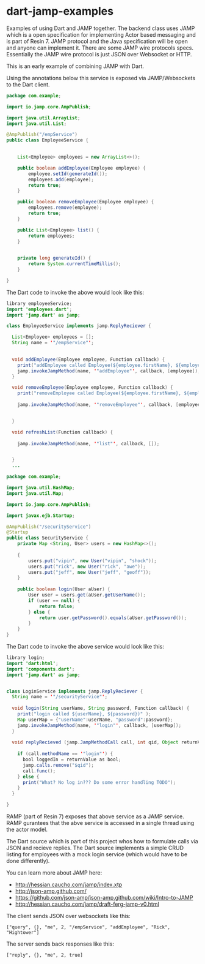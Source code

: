dart-jamp-examples
==================

Examples of using Dart and JAMP together. The backend class uses JAMP which is a open specification for implementing 
Actor based messaging and is part of Resin 7. JAMP protocol and the Java specification will be open and anyone can
implement it. There are some JAMP wire protocols specs. Essentially the JAMP wire protocol is just JSON over Websocket
or HTTP.

This is an early example of combining JAMP with Dart.

Using the annotations below this service is exposed via JAMP/Websockets to the Dart client.

```Java
package com.example;

import io.jamp.core.AmpPublish;

import java.util.ArrayList;
import java.util.List;

@AmpPublish("/empService")
public class EmployeeService {
	

	List<Employee> employees = new ArrayList<>();

	public boolean addEmployee(Employee employee) {
		employee.setId(generateId());
		employees.add(employee);
		return true;
	}

	public boolean removeEmployee(Employee employee) {
		employees.remove(employee);
		return true;
	}

	public List<Employee> list() {
		return employees;
	}

	
	private long generateId() {
		return System.currentTimeMillis();
	}

}
```
The Dart code to invoke the above would look like this:

```Java
library employeeService;
import 'employees.dart';
import 'jamp.dart' as jamp;

class EmployeeService implements jamp.ReplyReciever {

  List<Employee> employees = [];
  String name = '"/empService"';
  

  void addEmployee(Employee employee, Function callback) {
    print("addEmployee called Employee(${employee.firstName}, ${employee.lastName})" );
    jamp.invokeJampMethod(name, '"addEmployee"', callback, [employee]);
  }

  void removeEmployee(Employee employee, Function callback) {
    print("removeEmployee called Employee(${employee.firstName}, ${employee.lastName})" );
    
    jamp.invokeJampMethod(name, '"removeEmployee"', callback, [employee]);


  }

  void refreshList(Function callback) {
    
    jamp.invokeJampMethod(name, '"list"', callback, []);


  }
  ...

```

```Java
package com.example;

import java.util.HashMap;
import java.util.Map;

import io.jamp.core.AmpPublish;

import javax.ejb.Startup;

@AmpPublish("/securityService")
@Startup
public class SecurityService {
	private Map <String, User> users = new HashMap<>();
	
	{
		users.put("vipin", new User("vipin", "shock"));
		users.put("rick", new User("rick", "awe"));
		users.put("jeff", new User("jeff", "geoff"));
	}
	
	public boolean login(User aUser) {
		User user = users.get(aUser.getUserName());
		if (user == null) {
			return false;
		} else {
			return user.getPassword().equals(aUser.getPassword());
		}
	}
}

```
The Dart code to invoke the above service would look like this:
```Java
library login;
import 'dart:html';
import 'components.dart';
import 'jamp.dart' as jamp;


class LoginService implements jamp.ReplyReciever {
  String name = '"/securityService"';
  
  void login(String userName, String password, Function callback) {
    print("login called ${userName}, ${password})" );
    Map userMap = {"userName":userName, "password":password};
    jamp.invokeJampMethod(name, '"login"', callback, [userMap]);
  }
  
  void replyRecieved (jamp.JampMethodCall call, int qid, Object returnValue){
    
    if (call.methodName == '"login"') {
      bool loggedIn = returnValue as bool;
      jamp.calls.remove("$qid");
      call.func();
    } else {
      print("What? No log in??? Do some error handling TODO");
    }
  }

}
```
RAMP (part of Resin 7) exposes that above service as a JAMP service.
RAMP gurantees that the abve service is accessed in a single thread using the actor model.

The Dart source which is part of this project whos how to formulate calls via JSON and recieve replies.
The Dart source implements a simple CRUD listing for employees with a mock login service (which would have to be done differently).

You can learn more about JAMP here:

* http://hessian.caucho.com/jamp/index.xtp
* http://json-amp.github.com/
* https://github.com/json-amp/json-amp.github.com/wiki/Intro-to-JAMP
* http://hessian.caucho.com/jamp/draft-ferg-jamp-v0.html

The client sends JSON over websockets like this:

```
["query", {}, "me", 2, "/empService", "addEmployee", "Rick", "Hightower"]
```

The server sends back responses like this:

```
["reply", {}, "me", 2, true]
```


